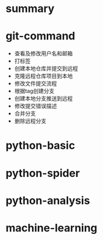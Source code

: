 # summary

# git-command
+ 查看及修改用户名和邮箱
+ 打标签
+ 创建本地仓库并提交到远程
+ 克隆远程仓库项目到本地
+ 修改文件提交流程
+ 根据tag创建分支
+ 创建本地分支推送到远程
+ 修改提交错误描述
+ 合并分支
+ 删除远程分支

# python-basic

# python-spider

# python-analysis

# machine-learning
